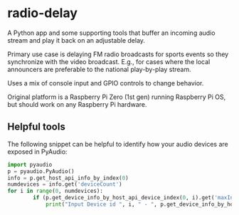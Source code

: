 # radio-delay
A Python app and some supporting tools that buffer an incoming audio stream and play it back on an adjustable delay.

Primary use case is delaying FM radio broadcasts for sports events so they synchronize with the video broadcast. E.g., for cases where the local announcers are preferable to the national play-by-play stream.

Uses a mix of console input and GPIO controls to change behavior.

Original platform is a Raspberry Pi Zero (1st gen) running Raspberry Pi OS, but should work on any Raspberry Pi hardware.

## Helpful tools
The following snippet can be helpful to identify how your audio devices are exposed in PyAudio:
```python
import pyaudio
p = pyaudio.PyAudio()
info = p.get_host_api_info_by_index(0)
numdevices = info.get('deviceCount')
for i in range(0, numdevices):
        if (p.get_device_info_by_host_api_device_index(0, i).get('maxInputChannels')) > 0:
            print("Input Device id ", i, " - ", p.get_device_info_by_host_api_device_index(0, i))
```
